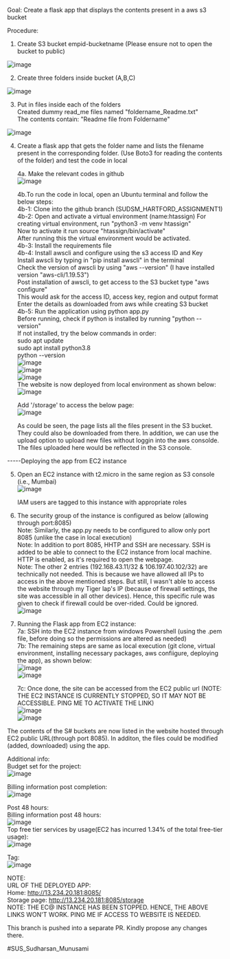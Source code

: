 Goal:
Create a flask app that displays the contents present in a aws s3 bucket  

Procedure:  

1. Create S3 bucket empid-bucketname (Please ensure not to open the bucket to public)  
    
![image](https://user-images.githubusercontent.com/82586609/115119072-4251de00-9fc4-11eb-8b55-3368a9c10939.png)
  
2. Create three folders inside bucket (A,B,C)  
  
![image](https://user-images.githubusercontent.com/82586609/115119112-66adba80-9fc4-11eb-89cd-4e9fc3f79024.png)
  
3. Put in files inside each of the folders  
    Created dummy read_me files named "foldername_Readme.txt"  
    The contents contain: "Readme file from Foldername"  
   
![image](https://user-images.githubusercontent.com/82586609/115119186-b3919100-9fc4-11eb-8d2a-81cd0ce0ff62.png)
  
4. Create a flask app that gets the folder name and lists the filename present in the corresponding folder. (Use Boto3 for reading the contents of the folder) and test the code in local  
    
    4a. Make the relevant codes in github  
    ![image](https://user-images.githubusercontent.com/82586609/115119273-2bf85200-9fc5-11eb-8ce7-29b2515b866d.png)  
    
    4b.To run the code in local, open an Ubuntu terminal and follow the below steps:  
        4b-1: Clone into the github branch (SUDSM_HARTFORD_ASSIGNMENT1)  
        4b-2: Open and activate a virtual environment (name:htassign) 
                For creating virtual environment, run "python3 -m venv htassign"  
                Now to activate it run source "htassign/bin/activate"  
                After running this the virtual environment would be activated.  
        4b-3: Install the requirements file  
        4b-4: Install awscli and configure using the s3 access ID and Key  
                Install awscli by typing in "pip install awscli" in the terminal  
                Check the version of awscli by using "aws --version" (I have installed version "aws-cli/1.19.53")  
                Post installation of awscli, to get access to the S3 bucket type "aws configure"  
                This would ask for the access ID, access key, region and output format  
                Enter the details as downloaded from aws while creating S3 bucket  
        4b-5: Run the application using python app.py  
                Before running, check if python is installed by running "python --version"  
                If not installed, try the below commands in order:  
                sudo apt update  
                sudo apt install python3.8  
                python --version  
        ![image](https://user-images.githubusercontent.com/82586609/115176836-82f84700-a0eb-11eb-81b3-1fba284c1971.png)  
        ![image](https://user-images.githubusercontent.com/82586609/115176862-91def980-a0eb-11eb-9a2d-35e615826277.png)  
        ![image](https://user-images.githubusercontent.com/82586609/115176884-9e635200-a0eb-11eb-9563-95b573dce09e.png)            
    The website is now deployed from local environment as shown below:  
    ![image](https://user-images.githubusercontent.com/82586609/115119488-35ce8500-9fc6-11eb-836d-5718dc879cf6.png)  
  
    Add '/storage' to access the below page:  
    ![image](https://user-images.githubusercontent.com/82586609/115119507-4ed73600-9fc6-11eb-8dfd-630dfe12475a.png)  
  
    As could be seen, the page lists all the files present in the S3 bucket. They could also be downloaded from there. In addition, we can use the upload option to upload new files without loggin into the aws consolde. The files uploaded here would be reflected in the S3 console.  
    
    
-----Deploying the app from EC2 instance  

5. Open an EC2 instance with t2.micro in the same region as S3 console (i.e., Mumbai)  
    ![image](https://user-images.githubusercontent.com/82586609/115119586-ce650500-9fc6-11eb-99af-8dff52766e23.png)  
  
    IAM users are tagged to this instance with appropriate roles  
  
6. The security group of the instance is configured as below (allowing through port:8085)  
    Note: Similarly, the app.py needs to be configured to allow only port 8085 (unlike the case in local execution)    
    Note: In addition to port 8085, HHTP and SSH are necessary. SSH is added to be able to connect to the EC2 instance from local machine. HTTP is enabled, as it's required to open the webpage.  
    Note: The other 2 entries (192.168.43.11/32 & 106.197.40.102/32) are technically not needed. This is because we have allowed all IPs to access in the above mentioned  steps. But still, I wasn't able to access the website through my Tiger lap's IP (because of firewall settings, the site was accessible in all other devices). Hence, this specific rule was given to check if firewall could be over-rided. Could be ignored.  
    ![image](https://user-images.githubusercontent.com/82586609/115119620-02d8c100-9fc7-11eb-9c65-286779d30d55.png)  
  
7. Running the Flask app from EC2 instance:  
    7a: SSH into the EC2 instance from windows Powershell (using the .pem file, before doing so the permissions are altered as needed)  
    7b: The remaining steps are same as local execution (git clone, virtual environment, installing necessary packages, aws confiigure, deploying the app), as shown below:  
    ![image](https://user-images.githubusercontent.com/82586609/115119716-724eb080-9fc7-11eb-829b-53a0b6770365.png)  
    ![image](https://user-images.githubusercontent.com/82586609/115119806-e4bf9080-9fc7-11eb-917f-8c42e5b7d51b.png)  
      
    7c: Once done, the site can be accessed from the EC2 public url (NOTE: THE EC2 INSTANCE IS CURRENTLY STOPPED, SO IT MAY NOT BE ACCESSIBLE. PING ME TO ACTIVATE THE LINK)  
    ![image](https://user-images.githubusercontent.com/82586609/115119847-19cbe300-9fc8-11eb-992d-742d0c8bd89e.png)  
    ![image](https://user-images.githubusercontent.com/82586609/115119852-1f292d80-9fc8-11eb-9e77-994e11a45015.png)  
      
The contents of the S# buckets are now listed in the website hosted through EC2 public URL(through port 8085). In additon, the files could be modified (added, downloaded) using the app.  
  
Additional info:  
Budget set for the project:  
![image](https://user-images.githubusercontent.com/82586609/115120043-f2c1e100-9fc8-11eb-9f5a-560a20b440f7.png)  
  
Billing information post completion:  
![image](https://user-images.githubusercontent.com/82586609/115120074-26047000-9fc9-11eb-89fa-a229bbc7480f.png)  

Post 48 hours:  
Billing  information post 48 hours:  
 ![image](https://user-images.githubusercontent.com/82586609/115176331-88a15d00-a0ea-11eb-9e15-7bd7ae640fa6.png)    
Top free tier services by usage(EC2 has incurred 1.34% of the total free-tier usage):  
![image](https://user-images.githubusercontent.com/82586609/115176579-049ba500-a0eb-11eb-9dc5-0c68e6b2f1c1.png)  

Tag:  
![image](https://user-images.githubusercontent.com/82586609/115226956-74328400-a12d-11eb-84ba-65047b804847.png)  


NOTE:  
URL OF THE DEPLOYED APP:   
Home: http://13.234.20.181:8085/  
Storage page: http://13.234.20.181:8085/storage  
NOTE: THE EC@ INSTANCE HAS BEEN STOPPED. HENCE, THE ABOVE LINKS WON'T WORK. PING ME IF ACCESS TO WEBSITE IS NEEDED.  
  
This branch is pushed into a separate PR. Kindly propose any changes there.  
   
#SUS_Sudharsan_Munusami
